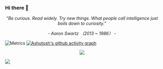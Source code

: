 ### Hi there 👋

<!--
**soya-yaya/soya-yaya** is a ✨ _special_ ✨ repository because its `README.md` (this file) appears on your GitHub profile.

Here are some ideas to get you started:

- 🔭 I’m currently working on ...
- 🌱 I’m currently learning ...
- 👯 I’m looking to collaborate on ...
- 🤔 I’m looking for help with ...
- 💬 Ask me about ...
- 📫 How to reach me: ...
- 😄 Pronouns: ...
- ⚡ Fun fact: ...
-->
<p align="center"><i>“Be curious. Read widely. Try new things. What people call intelligence just boils down to curiosity.”</i></p>
<p align="center"><i>- Aaron Swartz （2013 ~ 1986） -</i></p>

![Metrics](https://metrics.lecoq.io/soya-yaya?template=classic&base=header%2C%20activity%2C%20community%2C%20repositories%2C%20metadata&base.indepth=false&base.hireable=false&base.skip=false&config.timezone=Asia%2FShanghai)
[![Ashutosh's github activity graph](https://github-readme-activity-graph.cyclic.app/graph?username=soya-yaya)](https://github.com/ashutosh00710/github-readme-activity-graph)
<div align="center"> <img src="https://stats.justsong.cn/api/bilibili/?id=16613620"> </div>

<img align="" width=""  src="\nichijou-anime-brasil (1) (1).gif"></td>
